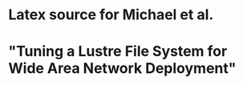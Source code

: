 # Latex source for Michael et al.  
# "Tuning a Lustre File System for Wide Area Network Deployment"

